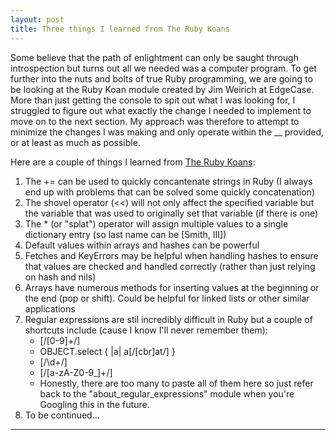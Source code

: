 ```yaml
---
layout: post
title: Three things I learned from The Ruby Koans
---
```

Some believe that the path of enlightment can only be saught through introspection but turns out all we needed was a computer program. To get further into the nuts and bolts of true Ruby programming, we are going to be looking at the Ruby Koan module created by Jim Weirich at EdgeCase. More than just getting the console to spit out what I was looking for, I struggled to figure out what exactly the change I needed to implement to move on to the next section. My approach was therefore to attempt to minimize the changes I was making and only operate within the __ provided, or at least as much as possible.  


Here are a couple of things I learned from [The Ruby Koans](http://rubykoans.com/):
1. The += can be used to quickly concantenate strings in Ruby (I always end up with problems that can be solved some quickly concatenation)
2. The shovel operator (<<) will not only affect the specified variable but the variable that was used to originally set that variable (if there is one)
3. The * (or "splat") operator will assign multiple values to a single dictionary entry (so last name can be [Smith, III])
4. Default values within arrays and hashes can be powerful
5. Fetches and KeyErrors may be helpful when handling hashes to ensure that values are checked and handled correctly (rather than just relying on hash and nils)
6. Arrays have numerous methods for inserting values at the beginning or the end (pop or shift). Could be helpful for linked lists or other similar applications
7. Regular expressions are stil incredibly difficult in Ruby but a couple of shortcuts include (cause I know I'll never remember them):
    - [/[0-9]+/]
    - OBJECT.select { |a| a[/[cbr]at/] }
    - [/\d+/]
    - [/[a-zA-Z0-9_]+/]
    - Honestly, there are too many to paste all of them here so just refer back to the "about_regular_expressions" module when you're Googling this in the future.
8. To be continued...


--- 



